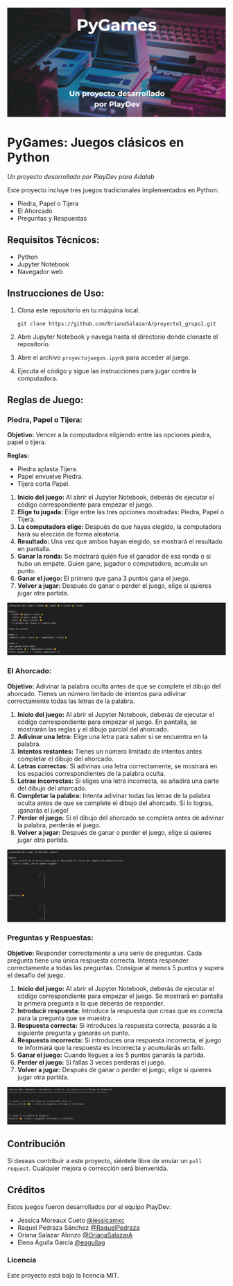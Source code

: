 ![Header PyGames by PlayDev](https://github.com/eaguilag/testing-git/blob/main/assets/pygames-playdev-readme-header.png)

# PyGames: Juegos clásicos en Python
*Un proyecto desarrollado por PlayDev para Adalab*

Este proyecto incluye tres juegos tradicionales implementados en Python:
- Piedra, Papel o Tijera
- El Ahorcado
- Preguntas y Respuestas


## Requisitos Técnicos:

- Python
- Jupyter Notebook
- Navegador web


## Instrucciones de Uso:

1. Clona este repositorio en tu máquina local.

    ```
    git clone https://github.com/OrianaSalazarA/proyecto1_grupo1.git
    ```

2. Abre Jupyter Notebook y navega hasta el directorio donde clonaste el repositorio.

3. Abre el archivo `proyectojuegos.ipynb` para acceder al juego.

4. Ejecuta el código y sigue las instrucciones para jugar contra la computadora.


## Reglas de Juego:

### Piedra, Papel o Tijera:
**Objetivo:**
Vencer a la computadora eligiendo entre las opciones piedra, papel o tijera. 

**Reglas:**
- Piedra aplasta Tijera.
- Papel envuelve Piedra.
- Tijera corta Papel.

1. **Inicio del juego:** Al abrir el Jupyter Notebook, deberás de ejecutar el código correspondiente para empezar el juego.
2. **Elige tu jugada:** Elige entre las tres opciones mostradas: Piedra, Papel o Tijera.
3. **La computadora elige:** Después de que hayas elegido, la computadora hará su elección de forma aleatoria.
4. **Resultado:** Una vez que ambos hayan elegido, se mostrará el resultado en pantalla.
5. **Ganar la ronda:** Se mostrará quién fue el ganador de esa ronda o si hubo un empate. Quien gane, jugador o computadora, acumula un punto.
6. **Ganar el juego:** El primero que gana 3 puntos gana el juego.
7. **Volver a jugar:** Después de ganar o perder el juego, elige si quieres jugar otra partida.

![Imagen del juego Piedra, Papel o Tijera](https://github.com/eaguilag/testing-git/blob/main/assets/piedra-papel-tijera-1.JPG)


### El Ahorcado:
**Objetivo:**
Adivinar la palabra oculta antes de que se complete el dibujo del ahorcado. Tienes un número limitado de intentos para adivinar correctamente todas las letras de la palabra.

1. **Inicio del juego:** Al abrir el Jupyter Notebook, deberás de ejecutar el código correspondiente para empezar el juego. En pantalla, se mostrarán las reglas y el dibujo parcial del ahorcado.
2. **Adivinar una letra:** Elige una letra para saber si se encuentra en la palabra.
3. **Intentos restantes:** Tienes un número limitado de intentos antes completar el dibujo del ahorcado.
4. **Letras correctas:** Si adivinas una letra correctamente, se mostrará en los espacios correspondientes de la palabra oculta.
5. **Letras incorrectas:** Si eliges una letra incorrecta, se añadirá una parte del dibujo del ahorcado.
6. **Completar la palabra:** Intenta adivinar todas las letras de la palabra oculta antes de que se complete el dibujo del ahorcado. Si lo logras, ¡ganarás el juego!
7. **Perder el juego:** Si el dibujo del ahorcado se completa antes de adivinar la palabra, perderás el juego.
8. **Volver a jugar:** Después de ganar o perder el juego, elige si quieres jugar otra partida.

![Imagen del juego El Ahorcado](https://github.com/eaguilag/testing-git/blob/main/assets/el-ahorcado-1.JPG)


### Preguntas y Respuestas:
**Objetivo:**
Responder correctamente a una serie de preguntas. Cada pregunta tiene una única respuesta correcta. Intenta responder correctamente a todas las preguntas. Consigue al menos 5 puntos y supera el desafío del juego.

1. **Inicio del juego:** Al abrir el Jupyter Notebook, deberás de ejecutar el código correspondiente para empezar el juego. Se mostrará en pantalla la primera pregunta a la que deberás de responder.
2. **Introducir respuesta:** Introduce la respuesta que creas que es correcta para la pregunta que se muestra.
3. **Respuesta correcta:** Si introduces la respuesta correcta, pasarás a la siguiente pregunta y ganarás un punto.
4. **Respuesta incorrecta:** Si introduces una respuesta incorrecta, el juego te informará que la respuesta es incorrecta y acumularás un fallo.
5. **Ganar el juego:** Cuando llegues a los 5 puntos ganarás la partida.
6. **Perder el juego:** Si fallas 3 veces perderás el juego.
7. **Volver a jugar:** Después de ganar o perder el juego, elige si quieres jugar otra partida.

![Imagen del juego Preguntas y Respuestas](https://github.com/eaguilag/testing-git/blob/main/assets/preguntas-y-respuestas-1.JPG)


## Contribución
Si deseas contribuir a este proyecto, siéntete libre de enviar un `pull request`. Cualquier mejora o corrección será bienvenida.


## Créditos
Estos juegos fueron desarrollados por el equipo PlayDev:

- Jessica Moreaux Cueto [@jessicamxc](https://github.com/jessicamxc)
- Raquel Pedraza Sánchez [@RaquelPedraza](https://github.com/RaquelPedraza)
- Oriana Salazar Alonzo [@OrianaSalazarA](https://github.com/OrianaSalazarA/)
- Elena Águila García [@eaguilag](https://github.com/eaguilag)


### Licencia
Este proyecto está bajo la licencia MIT.